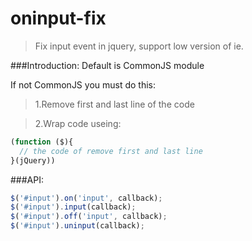 oninput-fix
=========

>Fix input event in jquery, support low version of ie.

###Introduction:
Default is CommonJS module

If not CommonJS you must do this:

>1.Remove first and last line of the code

>2.Wrap code useing:
```js
(function ($){
  // the code of remove first and last line
}(jQuery))
```

###API:
```js
$('#input').on('input', callback);
$('#input').input(callback);
$('#input').off('input', callback);
$('#input').uninput(callback);
```
